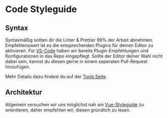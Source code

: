# Code Styleguide

## Syntax

Syntaxmäßig sollten dir die Linter & Prettier 99% der Arbeit abnehmen. Empfehlenswert ist es die entsprechenden Plugins für deinen Editor zu aktivieren. Für [VS-Code](https://code.visualstudio.com/) haben wir bereits Plugin-Empfehlungen und Konfigurationen in das Repo eingepflegt. Sollte der Editor deiner Wahl nicht dabei sein, kannst du diesen gerne in einem seperaten Pull-Request hinzufügen.

Mehr Details dazu findest du auf der [Tools Seite](./4-Tools.md).

## Architektur

Allgemein versuchen wir uns möglichst nah am [Vue-Styleguide](https://vuejs.org/v2/style-guide/) zu orientieren, daher empfehlen wir, diesen gründlich zu lesen.
